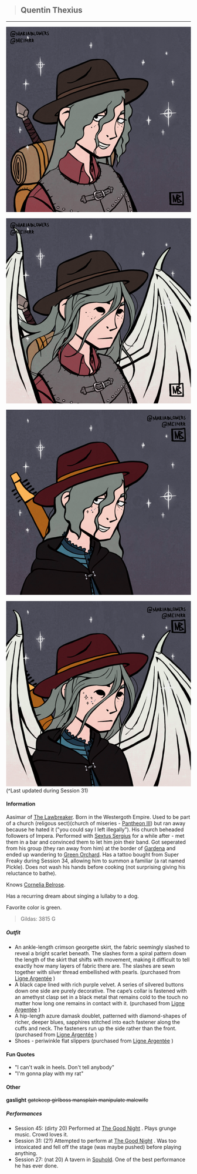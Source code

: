 >## Quentin Thexius

--- 

![quentin_human](../../../Templates/images/quentin.png "Quentin Thexius high form")

![quentin_shroud](../../../Templates/images/quentin_shroud.png "Quentin Thexius high but like an angel form")

![quentin_shroud](../../../Templates/images/quentin-new-outfit.png "Quentin Thexius session 31 clothes")

![quentin_shroud_new_clothes](../../../Templates/images/quentin_shroud-2.png "new clothes shroud form")
(^Last updated during Session 31)

#### Information

Aasimar of [The Lawbreaker](../../Religion/Pantheon%20III/The%20Lawbreaker.md). Born in the Westergoth Empire. Used to be part of a church (religous sect)(church of miseries - [Pantheon III](../../Religion/Pantheons.md)) but ran away because he hated it ("you could say I left illegally"). His church beheaded followers of Impera. Performed with [Sextus Sergius](../NPCs/Sextus%20Sergius.md) for a while after - met them in a bar and convinced them to let him join their band. Got seperated from his group (they ran away from him) at the border of [Gardena](../../Locations/Gardena.md) and ended up wandering to [Green Orchard](../../Locations/Green%20Orchard.md). Has a tattoo bought from Super Freaky during Session 34, allowing him to summon a familiar (a rat named Pickle). Does not wash his hands before cooking (not surprising giving his reluctance to bathe).

Knows [Cornelia Belrose](../NPCs/Cornelia%20Belrose.md).

Has a recurring dream about singing a lullaby to a dog.

Favorite color is green.

>Gildas: 3815 G

##### Outfit

- An ankle-length crimson georgette skirt, the fabric seemingly slashed to reveal a bright scarlet beneath. The slashes form a spiral pattern down the length of the skirt that shifts with movement, making it difficult to tell exactly how many layers of fabric there are. The slashes are sewn together with silver thread embellished with pearls. (purchased from [Ligne Argentée](../../Locations/Siege%20Richesse.md#Ligne%20Argentée) )
- A black cape lined with rich purple velvet. A series of silvered buttons down one side are purely decorative. The cape’s collar is fastened with an amethyst clasp set in a black metal that remains cold to the touch no matter how long one remains in contact with it. (purchased from [Ligne Argentée](../../Locations/Siege%20Richesse.md#Ligne%20Argentée) )
- A hip-length azure damask doublet, patterned with diamond-shapes of richer, deeper blues, sapphires stitched into each fastener along the cuffs and neck. The fasteners run up the side rather than the front. (purchased from [Ligne Argentée](../../Locations/Siege%20Richesse.md#Ligne%20Argentée) )
- Shoes - periwinkle flat slippers (purchased from [Ligne Argentée](../../Locations/Siege%20Richesse.md#Ligne%20Argentée) )

#### Fun Quotes

- "I can't walk in heels. Don't tell anybody"
- "I'm gonna play with my rat"

#### Other

**gaslight** ~~gatekeep girlboss mansplain manipulate malewife~~

##### Performances
- Session 45: (dirty 20) Performed at [The Good Night](../../Locations/Siege%20Richesse.md#The%20Good%20Night) . Plays grunge music. Crowd loves it.
- Session 31: (2?) Attempted to perform at [The Good Night](../../Locations/Siege%20Richesse.md#The%20Good%20Night) . Was too intoxicated and fell off the stage (was maybe pushed) before playing anything.
- Session 27: (nat 20) A tavern in [Souhold](../../Locations/Souhold.md). One of the best performance he has ever done.